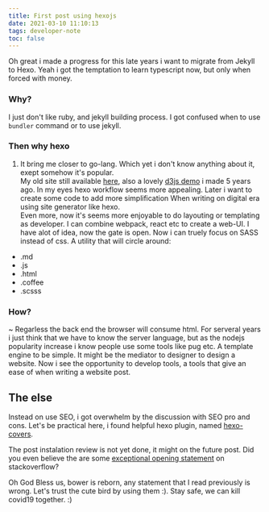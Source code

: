 ```yaml
---
title: First post using hexojs
date: 2021-03-10 11:10:13
tags: developer-note
toc: false
---
```


Oh great i made a progress for this late years i want to migrate from Jekyll to Hexo.
Yeah i got the temptation to learn typescript now, but only when forced with money.

### Why?

I just don't like ruby, and jekyll building process.
I got confused when to use `bundler` command or to use jekyll.
### Then why hexo

1. It bring me closer to go-lang. Which yet i don't know anything about it, exept somehow it's popular.
\
My old site still available [here](https://sukrosono.github.io), also a lovely [d3js demo](https://sukrosono.github.io/id/Statistik-dan-visualisasi-data.html) i made 5 years ago.
In my eyes hexo workflow seems more appealing. Later i want to create some code to add more simplification
When writing on digital era using site generator like hexo.
\
Even more, now it's seems more enjoyable to do layouting or templating as developer.
I can combine webpack, react etc to create a web-UI.
I have alot of idea, now the gate is open. Now i can truely focus on SASS instead of css.
A utility that will circle around:
- .md
- .js
- .html
- .coffee
- .scsss

### How?
~ Regarless the back end the browser will consume html.
For serveral years i just think that we have to know the server language, but as the nodejs popularity increase i know people use some tools like pug etc. A template engine to be simple. It might be the mediator to designer to design a website. Now i see the opportunity to develop tools, a tools that give an ease of when writing a website post.


## The else
  Instead on use SEO, i got overwhelm by the discussion with SEO pro and cons.
  Let's be practical here, i found helpful hexo plugin, named [hexo-covers](https://github.com/sergeyzwezdin/hexo-covers).

  The post instalation review is not yet done, it might on the future post. Did you even believe the are some [exceptional opening statement](https://stackoverflow.com/questions/42092567/atom-force-tab-width-2) on stackoverflow?

  Oh God Bless us, bower is reborn, any statement that I read previously is wrong. Let's trust the cute bird by using them :).
Stay safe, we can kill covid19 together. :)
